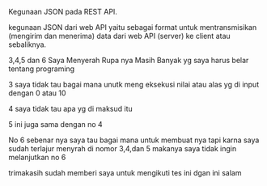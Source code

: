Kegunaan JSON pada REST API.

kegunaan JSON dari web API yaitu sebagai format untuk mentransmisikan (mengirim dan menerima) data dari web API (server) ke client atau sebaliknya.

3,4,5 dan 6 Saya Menyerah Rupa nya Masih Banyak yg saya harus belar tentang programing

3 saya tidak tau bagai mana unutk meng eksekusi nilai atau alas yg di input dengan 0 atau 10

4 saya tidak tau apa yg di maksud itu

5 ini juga sama dengan no 4

No 6 sebenar nya saya tau bagai mana untuk membuat nya tapi karna saya sudah terlajur menyrah di nomor 3,4,dan 5 makanya saya tidak ingin melanjutkan no 6 

trimakasih sudah memberi saya untuk mengikuti tes ini dgan ini salam
